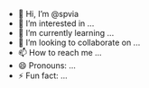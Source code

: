 - 👋 Hi, I’m @spvia
- 👀 I’m interested in ...
- 🌱 I’m currently learning ...
- 💞️ I’m looking to collaborate on ...
- 📫 How to reach me ...
- 😄 Pronouns: ...
- ⚡ Fun fact: ...

<!---
spvia/spvia is a ✨ special ✨ repository because its `README.md` (this file) appears on your GitHub profile.
You can click the Preview link to take a look at your changes.
--->
